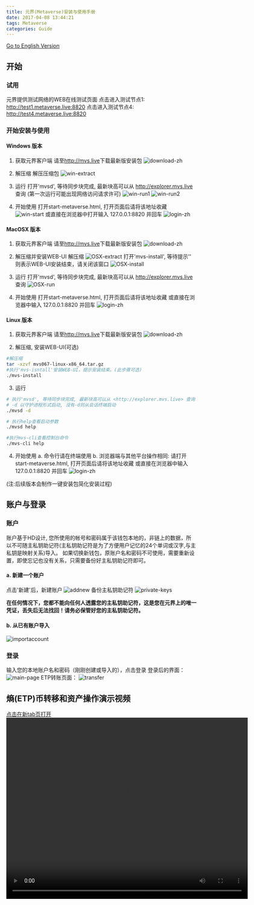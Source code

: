 ```yaml
---
title: 元界(Metaverse)安装与使用手册
date: 2017-04-08 13:44:21
tags: Metaverse
categories: Guide
---
```

[Go to English Version](http://blog.mvs.live/mvs-user-guide-en/)

开始
---------------
### 试用
元界提供测试网络的WEB在线测试页面
点击进入测试节点1: <http://test1.metaverse.live:8820>
点击进入测试节点4: <http://test4.metaverse.live:8820>

### 开始安装与使用
#### Windows 版本
1. 获取元界客户端
请至<http://mvs.live>下载最新版安装包
![download-zh](http://newmetaverse.org/guide/download-zh.png)

2. 解压缩
解压压缩包
![win-extract](http://newmetaverse.org/guide/win-extract.png)

3. 运行
打开'mvsd', 等待同步块完成, 最新块高可以从 <http://explorer.mvs.live> 查询
(第一次运行可能出现网络访问请求许可)
![win-run1](http://newmetaverse.org/guide/win-run1.png)
![win-run2](http://newmetaverse.org/guide/win-run2.png)

4. 开始使用
打开start-metaverse.html, 打开页面后请将该地址收藏
![win-start](http://newmetaverse.org/guide/win-start.png)
或直接在浏览器中打开输入  127.0.0.1:8820  并回车
![login-zh](http://newmetaverse.org/guide/login-zh.png)


#### MacOSX 版本
1. 获取元界客户端
请至<http://mvs.live>下载最新版安装包
![download-zh](http://newmetaverse.org/guide/download-zh.png)

2. 解压缩并安装WEB-UI
解压缩
![OSX-extract](http://newmetaverse.org/guide/OSX-extract.png)
打开'mvs-install', 等待提示'' 则表示WEB-UI安装结束，请关闭该窗口
![OSX-install](http://newmetaverse.org/guide/OSX-install.png)

3. 运行
打开'mvsd', 等待同步块完成, 最新块高可以从 <http://explorer.mvs.live> 查询
![OSX-run](http://newmetaverse.org/guide/OSX-run.png)

4. 开始使用
打开start-metaverse.html, 打开页面后请将该地址收藏
或直接在浏览器中输入  127.0.0.1:8820  并回车
![login-zh](http://newmetaverse.org/guide/login-zh.png)

#### Linux 版本
1. 获取元界客户端
请至<http://mvs.live>下载最新版安装包
![download-zh](http://newmetaverse.org/guide/download-zh.png)

2. 解压缩, 安装WEB-UI(可选)
```bash
#解压缩
tar -xzvf mvs067-linux-x86_64.tar.gz
#执行'mvs-isntall'安装WEB-UI，提示安装结束。(此步骤可选)
./mvs-install
```

3. 运行
```bash
# 执行'mvsd', 等待同步块完成, 最新块高可以从 <http://explorer.mvs.live> 查询
# -d 以守护进程形式启动, 没有-d则从会话终端启动
./mvsd -d

# 执行help查看启动参数
./mvsd help

#执行mvs-cli查看控制台命令
./mvs-cli help
```

4. 开始使用
a. 命令行请在终端使用
b. 浏览器端与其他平台操作相同:
请打开start-metaverse.html, 打开页面后请将该地址收藏
或直接在浏览器中输入  127.0.0.1:8820  并回车
![login-zh](http://newmetaverse.org/guide/login-zh.png)


(注:后续版本会制作一键安装包简化安装过程)

账户与登录
----------------------
### 账户
账户基于HD设计, 您所使用的帐号和密码属于该钱包本地的，非链上的数据，所以不可随主私钥助记符(主私钥助记符是为了方便用户记忆的24个单词或汉字,与主私钥是映射关系)导入。
如果切换新钱包，原账户名和密码不可使用，需要重新设置，即使忘记也没有关系，只需要备份好主私钥助记符即可。
#### a. 新建一个账户
点击'新建'后，新建账户
![addnew](http://newmetaverse.org/guide/usage/addnew.png)
备份主私钥助记符
![private-keys](http://newmetaverse.org/guide/usage/private-keys.png)

**在任何情况下，您都不能向任何人透露您的主私钥助记符，这是您在元界上的唯一凭证，丢失后无法找回！请务必保管好您的主私钥助记符。**
#### b. 从已有账户导入
![importaccount](http://newmetaverse.org/guide/usage/importaccount.png)

### 登录
输入您的本地账户名和密码（刚刚创建或导入的），点击登录
登录后的界面：
![main-page](http://newmetaverse.org/guide/usage/main-page.png)
ETP转账页面：
![transfer](http://newmetaverse.org/guide/usage/transfer.png)


熵(ETP)币转移和资产操作演示视频
---------------------
[点击在新tab页打开](http://newmetaverse.org/video/issue_asset_mvs_1280x720.MP4)
<video src="http://newmetaverse.org/video/issue_asset_mvs_1280x720.MP4" width="640" height="480" controls="controls">
Your browser does not support the video tag.
</video>
